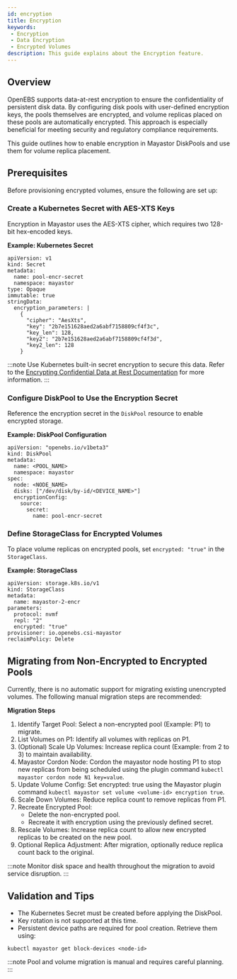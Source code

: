 ```yaml
---
id: encryption
title: Encryption
keywords:
 - Encryption
 - Data Encryption
 - Encrypted Volumes
description: This guide explains about the Encryption feature.
---
```


## Overview

OpenEBS supports data-at-rest encryption to ensure the confidentiality of persistent disk data. By configuring disk pools with user-defined encryption keys, the pools themselves are encrypted, and volume replicas placed on these pools are automatically encrypted. This approach is especially beneficial for meeting security and regulatory compliance requirements.

This guide outlines how to enable encryption in Mayastor DiskPools and use them for volume replica placement.

## Prerequisites

Before provisioning encrypted volumes, ensure the following are set up:

### Create a Kubernetes Secret with AES-XTS Keys

Encryption in Mayastor uses the AES-XTS cipher, which requires two 128-bit hex-encoded keys.

**Example: Kubernetes Secret**
```
apiVersion: v1
kind: Secret
metadata:
  name: pool-encr-secret
  namespace: mayastor
type: Opaque
immutable: true
stringData:
  encryption_parameters: |
    {
      "cipher": "AesXts",
      "key": "2b7e151628aed2a6abf7158809cf4f3c",
      "key_len": 128,
      "key2": "2b7e151628aed2a6abf7158809cf4f3d",
      "key2_len": 128
    }
```

:::note
Use Kubernetes built-in secret encryption to secure this data. Refer to the [Encrypting Confidential Data at Rest Documentation](https://kubernetes.io/docs/tasks/administer-cluster/encrypt-data/) for more information.
:::

### Configure DiskPool to Use the Encryption Secret

Reference the encryption secret in the `DiskPool` resource to enable encrypted storage.

**Example: DiskPool Configuration**
```
apiVersion: "openebs.io/v1beta3"
kind: DiskPool
metadata:
  name: <POOL_NAME>
  namespace: mayastor
spec:
  node: <NODE_NAME>
  disks: ["/dev/disk/by-id/<DEVICE_NAME>"]
  encryptionConfig:
    source:
      secret:
        name: pool-encr-secret
```

### Define StorageClass for Encrypted Volumes

To place volume replicas on encrypted pools, set `encrypted: "true"` in the `StorageClass`.

**Example: StorageClass**

```
apiVersion: storage.k8s.io/v1
kind: StorageClass
metadata:
  name: mayastor-2-encr
parameters:
  protocol: nvmf
  repl: "2"
  encrypted: "true"
provisioner: io.openebs.csi-mayastor
reclaimPolicy: Delete
```

## Migrating from Non-Encrypted to Encrypted Pools

Currently, there is no automatic support for migrating existing unencrypted volumes. The following manual migration steps are recommended:

**Migration Steps**

1. Identify Target Pool: Select a non-encrypted pool (Example: P1) to migrate.
2. List Volumes on P1: Identify all volumes with replicas on P1.
3. (Optional) Scale Up Volumes: Increase replica count (Example: from 2 to 3) to maintain availability.
4. Mayastor Cordon Node: Cordon the mayastor node hosting P1 to stop new replicas from being scheduled using the plugin command `kubectl mayastor cordon node N1 key=value`.
5. Update Volume Config: Set encrypted: true using the Mayastor plugin command `kubectl mayastor set volume <volume-id> encryption true`.
6. Scale Down Volumes: Reduce replica count to remove replicas from P1.
7. Recreate Encrypted Pool:
    - Delete the non-encrypted pool.
    - Recreate it with encryption using the previously defined secret.
8. Rescale Volumes: Increase replica count to allow new encrypted replicas to be created on the new pool.
9. Optional Replica Adjustment: After migration, optionally reduce replica count back to the original.

:::note
Monitor disk space and health throughout the migration to avoid service disruption.
:::

## Validation and Tips

- The Kubernetes Secret must be created before applying the DiskPool.
- Key rotation is not supported at this time.
- Persistent device paths are required for pool creation. Retrieve them using:
```
kubectl mayastor get block-devices <node-id>
```
:::note
Pool and volume migration is manual and requires careful planning.
:::
